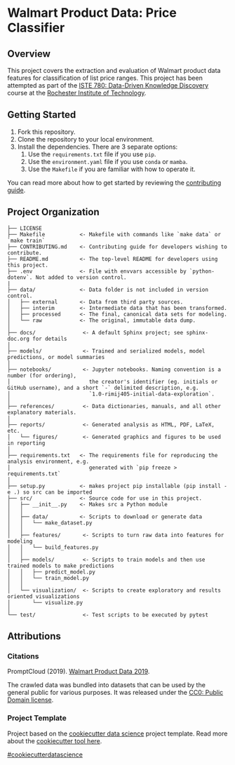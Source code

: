 # Walmart Product Data: Price Classifier

## Overview

This project covers the extraction and evaluation of Walmart product data features for classification of list price ranges. This project has been attempted as part of the [ISTE 780: Data-Driven Knowledge Discovery](https://www.rit.edu/online/study/information-sciences-and-technologies-ms#:~:text=Credits%203-,ISTE-780,-Data%20Driven%20Knowledge) course at the [Rochester Institute of Technology](https://rit.edu/).

## Getting Started

1. Fork this repository.
2. Clone the repository to your local environment.
3. Install the dependencies. There are 3 separate options:
   1. Use the `requirements.txt` file if you use `pip`.
   2. Use the `environment.yaml` file if you use `conda` or `mamba`.
   3. Use the `Makefile` if you are familiar with how to operate it.

You can read more about how to get started by reviewing the [contributing guide](CONTRIBUTING.md).

## Project Organization

    ├── LICENSE
    ├── Makefile           <- Makefile with commands like `make data` or `make train`
    ├── CONTRIBUTING.md    <- Contributing guide for developers wishing to contribute.
    ├── README.md          <- The top-level README for developers using this project.
    ├── .env               <- File with envvars accessible by `python-dotenv`. Not added to version control.
    |
    ├── data/              <- Data folder is not included in version control.
    │   ├── external       <- Data from third party sources.
    │   ├── interim        <- Intermediate data that has been transformed.
    │   ├── processed      <- The final, canonical data sets for modeling.
    │   └── raw            <- The original, immutable data dump.
    │
    ├── docs/               <- A default Sphinx project; see sphinx-doc.org for details
    │
    ├── models/             <- Trained and serialized models, model predictions, or model summaries
    │
    ├── notebooks/          <- Jupyter notebooks. Naming convention is a number (for ordering),
    │                         the creator's identifier (eg. initials or GitHub username), and a short `-` delimited description, e.g.
    │                         `1.0-rimij405-initial-data-exploration`.
    │
    ├── references/         <- Data dictionaries, manuals, and all other explanatory materials.
    │
    ├── reports/            <- Generated analysis as HTML, PDF, LaTeX, etc.
    │   └── figures/        <- Generated graphics and figures to be used in reporting
    │
    ├── requirements.txt   <- The requirements file for reproducing the analysis environment, e.g.
    │                         generated with `pip freeze > requirements.txt`
    │
    ├── setup.py           <- makes project pip installable (pip install -e .) so src can be imported
    ├── src/               <- Source code for use in this project.
    │   ├── __init__.py    <- Makes src a Python module
    │   │
    │   ├── data/          <- Scripts to download or generate data
    │   │   └── make_dataset.py
    │   │
    │   ├── features/       <- Scripts to turn raw data into features for modeling
    │   │   └── build_features.py
    │   │
    │   ├── models/         <- Scripts to train models and then use trained models to make predictions
    │   │   ├── predict_model.py
    │   │   └── train_model.py
    │   │
    │   └── visualization/  <- Scripts to create exploratory and results oriented visualizations
    │       └── visualize.py
    │
    └── test/               <- Test scripts to be executed by pytest

## Attributions

### Citations

PromptCloud (2019). [Walmart Product Data 2019](https://www.kaggle.com/promptcloud/walmart-product-data-2019).

The crawled data was bundled into datasets that can be used by the general public for various purposes. It was released under the [CC0: Public Domain license](https://creativecommons.org/publicdomain/zero/1.0/).

### Project Template

Project based on the [cookiecutter data science](https://drivendata.github.io/cookiecutter-data-science/)  project template. Read more about the [cookiecutter tool here](https://cookiecutter.readthedocs.io/en/latest/README.html).

[#cookiecutterdatascience](https://github.com/topics/cookiecutter-data-science)
